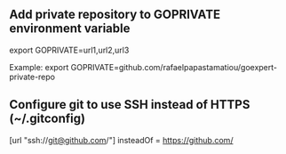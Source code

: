 ## Add private repository to GOPRIVATE environment variable

export GOPRIVATE=url1,url2,url3

Example: export GOPRIVATE=github.com/rafaelpapastamatiou/goexpert-private-repo


## Configure git to use SSH instead of HTTPS (~/.gitconfig)

[url "ssh://git@github.com/"]
	insteadOf = https://github.com/